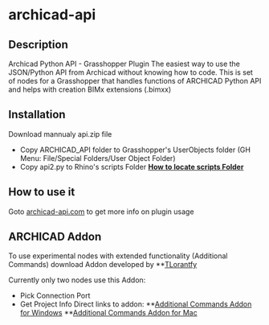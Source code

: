 # archicad-api

## Description
Archicad Python API - Grasshopper Plugin
The easiest way to use the JSON/Python API from Archicad without knowing how to code.
This is set of nodes for a Grasshopper that handles functions of ARCHICAD Python API
and helps with creation BIMx extensions (.bimxx)

## Installation
Download mannualy api.zip file 
  * Copy ARCHICAD_API folder to Grasshopper's UserObjects folder (GH Menu: File/Special Folders/User Object Folder)
  * Copy api2.py to Rhino's scripts Folder **[How to locate scripts Folder](https://wiki.mcneel.com/rhino/macroscriptsetup)**

## How to use it 
Goto [archicad-api.com](https://www.archicad-api.com/) to get more info on plugin usage

## ARCHICAD Addon
To use experimental nodes with extended functionality (Additional Commands)  download Addon developed by **[TLorantfy](https://github.com/tlorantfy/archicad-additional-json-commands)

Currently only two nodes use this Addon:
 * Pick Connection Port
 * Get Project Info
Direct links to addon:
 **[Additional Commands Addon for Windows](https://github.com/tlorantfy/archicad-additional-json-commands/releases/download/25.4/archicad-additional-json-commands.apx)
 **[Additional Commands Addon for Mac](https://github.com/tlorantfy/archicad-additional-json-commands/releases/download/25.3/archicad-additional-json-commands.bundle.zip)

